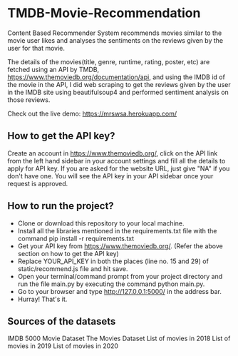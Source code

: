# TMDB-Movie-Recommendation
Content Based Recommender System recommends movies similar to the movie user likes and analyses the sentiments on the reviews given by the user for that movie.

The details of the movies(title, genre, runtime, rating, poster, etc) are fetched using an API by TMDB, https://www.themoviedb.org/documentation/api, and using the IMDB id of the movie in the API, I did web scraping to get the reviews given by the user in the IMDB site using beautifulsoup4 and performed sentiment analysis on those reviews.


Check out the live demo: https://mrswsa.herokuapp.com/

## How to get the API key?
Create an account in https://www.themoviedb.org/, click on the API link from the left hand sidebar in your account settings and fill all the details to apply for API key. If you are asked for the website URL, just give "NA" if you don't have one. You will see the API key in your API sidebar once your request is approved.

## How to run the project?
* Clone or download this repository to your local machine.
* Install all the libraries mentioned in the requirements.txt file with the command pip install -r requirements.txt
* Get your API key from https://www.themoviedb.org/. (Refer the above section on how to get the API key)
* Replace YOUR_API_KEY in both the places (line no. 15 and 29) of static/recommend.js file and hit save.
* Open your terminal/command prompt from your project directory and run the file main.py by executing the command python main.py.
* Go to your browser and type http://127.0.0.1:5000/ in the address bar.
* Hurray! That's it.

## Sources of the datasets
IMDB 5000 Movie Dataset
The Movies Dataset
List of movies in 2018
List of movies in 2019
List of movies in 2020
